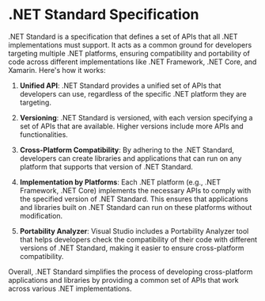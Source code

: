 # .NET Standard Specification

.NET Standard is a specification that defines a set of APIs that all .NET implementations must support. It acts as a common ground for developers targeting multiple .NET platforms, ensuring compatibility and portability of code across different implementations like .NET Framework, .NET Core, and Xamarin. Here's how it works:

1. **Unified API**: .NET Standard provides a unified set of APIs that developers can use, regardless of the specific .NET platform they are targeting.

2. **Versioning**: .NET Standard is versioned, with each version specifying a set of APIs that are available. Higher versions include more APIs and functionalities.

3. **Cross-Platform Compatibility**: By adhering to the .NET Standard, developers can create libraries and applications that can run on any platform that supports that version of .NET Standard.

4. **Implementation by Platforms**: Each .NET platform (e.g., .NET Framework, .NET Core) implements the necessary APIs to comply with the specified version of .NET Standard. This ensures that applications and libraries built on .NET Standard can run on these platforms without modification.

5. **Portability Analyzer**: Visual Studio includes a Portability Analyzer tool that helps developers check the compatibility of their code with different versions of .NET Standard, making it easier to ensure cross-platform compatibility.

Overall, .NET Standard simplifies the process of developing cross-platform applications and libraries by providing a common set of APIs that work across various .NET implementations.